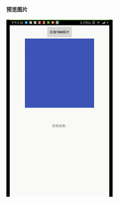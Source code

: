 #### 预览图片
![image](https://github.com/153437803/ImageCompress/blob/master/Screenrecorder-2018-08-24-15-34-58-511.gif )
